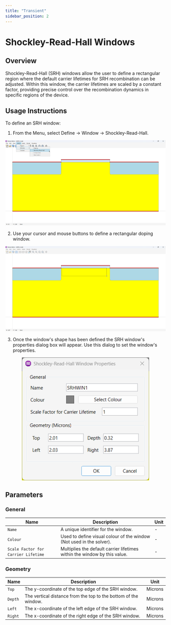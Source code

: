 ```yaml
---
title: "Transient"
sidebar_position: 2
---
```


# Shockley-Read-Hall Windows

## Overview
Shockley-Read-Hall (SRH) windows allow the user to define a rectangular region where the default carrier lifetimes for SRH recombination can be adjusted. Within this window, the carrier lifetimes are scaled by a constant factor, providing precise control over the recombination dynamics in specific regions of the device.

## Usage Instructions
To define an SRH window:
1. From the Menu, select Define -> Window -> Shockley-Read-Hall.

<p align="center">
  <img src="/img/device-editor/windows/srh/01.png" width="800"/>
</p>

2. Use your cursor and mouse buttons to define a rectangular doping window.

<p align="center">
  <img src="/img/device-editor/windows/srh/02.png" width="800"/>
</p>

3. Once the window's shape has been defined the SRH window's properties dialog box will appear.  Use this dialog to set the window's properties.

<p align="center">
  <img src="/img/device-editor/windows/srh/03.png" width="400"/>
</p>

## Parameters

### General
<div class="properties-table">

| Name                                | Description                                                               | Unit       |
|-------------------------------------|---------------------------------------------------------------------------|------------|
| `Name`                              | A unique identifier for the window.                                       | -          |
| `Colour`                            | Used to define visual colour of the window (Not used in the solver).      | -          |
| `Scale Factor for Carrier Lifetime` | Multiplies the default carrier lifetimes within the window by this value. | -          |

</div>

### Geometry
<div class="properties-table">

| Name    | Description                                                     | Unit    |
|---------|-----------------------------------------------------------------|---------|
| `Top`   | The y-coordinate of the top edge of the SRH window.             | Microns |
| `Depth` | The vertical distance from the top to the bottom of the window. | Microns |
| `Left`  | The x-coordinate of the left edge of the SRH window.            | Microns |
| `Right` | The x-coordinate of the right edge of the SRH window.           | Microns |

</div>